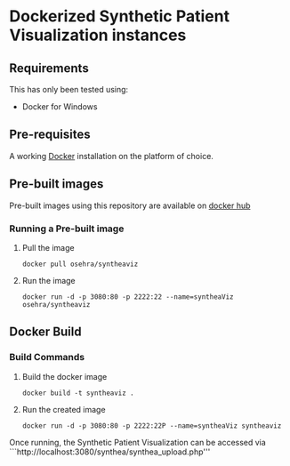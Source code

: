 # Dockerized Synthetic Patient Visualization instances

## Requirements
This has only been tested using:

* Docker for Windows

## Pre-requisites
A working [Docker](https://www.docker.com/community-edition#/download) installation on the platform of choice.

## Pre-built images
Pre-built images using this repository are available on [docker hub](https://hub.docker.com/r/osehra/)

### Running a Pre-built image
1) Pull the image

    ```
    docker pull osehra/syntheaviz
    ```

2) Run the image

    ```
    docker run -d -p 3080:80 -p 2222:22 --name=syntheaViz osehra/syntheaviz
    ```

## Docker Build

### Build Commands
1) Build the docker image

    ```
    docker build -t syntheaviz .
    ```

2) Run the created image

    ```
    docker run -d -p 3080:80 -p 2222:22P --name=syntheaViz syntheaviz
    ```

Once running, the Synthetic Patient Visualization can be accessed via ```http://localhost:3080/synthea/synthea_upload.php'''